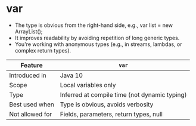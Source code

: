 # var

- The type is obvious from the right-hand side, e.g., var list = new ArrayList<String>();
- It improves readability by avoiding repetition of long generic types.
- You're working with anonymous types (e.g., in streams, lambdas, or complex return types).

| Feature         | `var`                                         |
| --------------- | --------------------------------------------- |
| Introduced in   | Java 10                                       |
| Scope           | Local variables only                          |
| Type            | Inferred at compile time (not dynamic typing) |
| Best used when  | Type is obvious, avoids verbosity             |
| Not allowed for | Fields, parameters, return types, null        |
